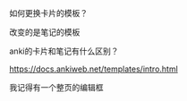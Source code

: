 如何更换卡片的模板？

改变的是笔记的模板





anki的卡片和笔记有什么区别？



https://docs.ankiweb.net/templates/intro.html





我记得有一个整页的编辑框